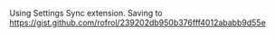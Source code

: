 Using Settings Sync extension. Saving to https://gist.github.com/rofrol/239202db950b376fff4012ababb9d55e